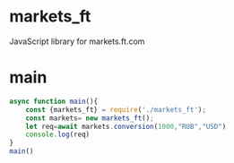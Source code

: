 # markets_ft
JavaScript library for markets.ft.com
# main
```js
async function main(){
    const {markets_ft} = require('./markets_ft');
    const markets= new markets_ft();
    let req=await markets.conversion(1000,"RUB","USD")
    console.log(req)
}
main()
```
